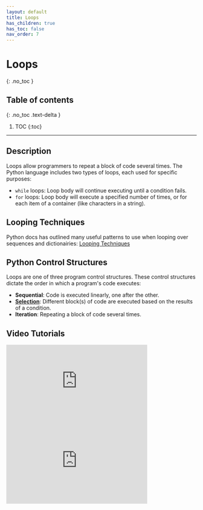 ```yaml
---
layout: default
title: Loops
has_children: true
has_toc: false
nav_order: 7
---
```

# Loops
{: .no_toc }
## Table of contents
{: .no_toc .text-delta }

1. TOC
{:toc}

---
## Description
Loops allow programmers to repeat a block of code several times. The Python language includes two types of loops, each used for specific purposes:
- `while` loops: Loop body will continue executing until a condition fails.
- `for` loops:  Loop body will execute a specified number of times, or for each item of a container (like characters in a string). 

## Looping Techniques
Python docs has outlined many useful patterns to use when looping over sequences and dictionairies: [Looping Techniques](https://docs.python.org/3/tutorial/datastructures.html#looping-techniques)

## Python Control Structures
Loops are one of three program control structures. These control structures dictate the order in which a program's code executes:
- **Sequential**: Code is executed linearly, one after the other.
- [**Selection**](../conditionals/): Different block(s) of code are executed based on the results of a condition.
- **Iteration**: Repeating a block of code several times.

## Video Tutorials

<iframe width="373" height="210" src="https://www.youtube.com/embed/eSYeHlwDCNA" frameborder="0" allow="accelerometer; autoplay; clipboard-write; encrypted-media; gyroscope; picture-in-picture" allowfullscreen></iframe>

<iframe width="373" height="210" src="https://www.youtube.com/embed/LrOAl8vUFHY" frameborder="0" allow="accelerometer; autoplay; clipboard-write; encrypted-media; gyroscope; picture-in-picture" allowfullscreen></iframe>
